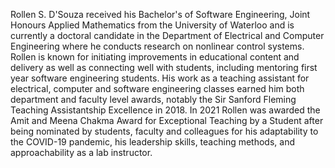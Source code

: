 Rollen S. D'Souza received his Bachelor's of Software Engineering, Joint Honours Applied Mathematics from the University of Waterloo and is currently a doctoral candidate in the Department of Electrical and Computer Engineering where he conducts research on nonlinear control systems.
Rollen is known for initiating improvements in educational content and delivery as well as connecting well with students, including mentoring first year software engineering students. His work as a teaching assistant for electrical, computer and software engineering classes earned him both department and faculty level awards, notably the Sir Sanford Fleming Teaching Assistantship Excellence in 2018.
In 2021 Rollen was awarded the Amit and Meena Chakma Award for Exceptional Teaching by a Student after being nominated by students, faculty and colleagues for his adaptability to the COVID-19 pandemic, his leadership skills, teaching methods, and approachability as a lab instructor.

